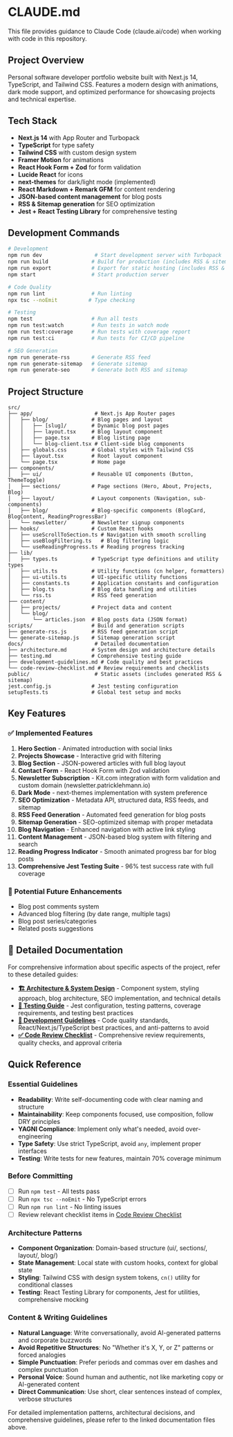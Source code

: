 # CLAUDE.md

This file provides guidance to Claude Code (claude.ai/code) when working with code in this repository.

## Project Overview

Personal software developer portfolio website built with Next.js 14, TypeScript, and Tailwind CSS. Features a modern design with animations, dark mode support, and optimized performance for showcasing projects and technical expertise.

## Tech Stack

- **Next.js 14** with App Router and Turbopack
- **TypeScript** for type safety
- **Tailwind CSS** with custom design system
- **Framer Motion** for animations
- **React Hook Form + Zod** for form validation
- **Lucide React** for icons
- **next-themes** for dark/light mode (implemented)
- **React Markdown + Remark GFM** for content rendering
- **JSON-based content management** for blog posts
- **RSS & Sitemap generation** for SEO optimization
- **Jest + React Testing Library** for comprehensive testing

## Development Commands

```bash
# Development
npm run dev                 # Start development server with Turbopack
npm run build              # Build for production (includes RSS & sitemap generation)
npm run export             # Export for static hosting (includes RSS & sitemap generation)
npm start                  # Start production server

# Code Quality
npm run lint               # Run linting
npx tsc --noEmit          # Type checking

# Testing
npm test                   # Run all tests
npm run test:watch         # Run tests in watch mode
npm run test:coverage      # Run tests with coverage report
npm run test:ci            # Run tests for CI/CD pipeline

# SEO Generation
npm run generate-rss       # Generate RSS feed
npm run generate-sitemap   # Generate sitemap
npm run generate-seo       # Generate both RSS and sitemap
```

## Project Structure

```
src/
├── app/                    # Next.js App Router pages
│   ├── blog/              # Blog pages and layout
│   │   ├── [slug]/        # Dynamic blog post pages
│   │   ├── layout.tsx     # Blog layout component
│   │   ├── page.tsx       # Blog listing page
│   │   └── blog-client.tsx # Client-side blog components
│   ├── globals.css        # Global styles with Tailwind CSS
│   ├── layout.tsx         # Root layout component
│   └── page.tsx           # Home page
├── components/
│   ├── ui/                # Reusable UI components (Button, ThemeToggle)
│   ├── sections/          # Page sections (Hero, About, Projects, Blog)
│   ├── layout/            # Layout components (Navigation, sub-components)
│   ├── blog/              # Blog-specific components (BlogCard, BlogContent, ReadingProgressBar)
│   └── newsletter/        # Newsletter signup components
├── hooks/                 # Custom React hooks
│   ├── useScrollToSection.ts # Navigation with smooth scrolling
│   ├── useBlogFiltering.ts   # Blog filtering logic
│   └── useReadingProgress.ts # Reading progress tracking
├── lib/
│   ├── types.ts           # TypeScript type definitions and utility types
│   ├── utils.ts           # Utility functions (cn helper, formatters)
│   ├── ui-utils.ts        # UI-specific utility functions
│   ├── constants.ts       # Application constants and configuration
│   ├── blog.ts            # Blog data handling and utilities
│   └── rss.ts             # RSS feed generation
├── content/
│   ├── projects/          # Project data and content
│   └── blog/
│       └── articles.json  # Blog posts data (JSON format)
scripts/                   # Build and generation scripts
├── generate-rss.js        # RSS feed generation script
└── generate-sitemap.js    # Sitemap generation script
docs/                       # Detailed documentation
├── architecture.md        # System design and architecture details
├── testing.md             # Comprehensive testing guide
├── development-guidelines.md # Code quality and best practices
└── code-review-checklist.md # Review requirements and checklists
public/                     # Static assets (includes generated RSS & sitemap)
jest.config.js             # Jest testing configuration
setupTests.ts              # Global test setup and mocks
```

## Key Features

### ✅ Implemented Features
1. **Hero Section** - Animated introduction with social links
2. **Projects Showcase** - Interactive grid with filtering
3. **Blog Section** - JSON-powered articles with full blog layout
4. **Contact Form** - React Hook Form with Zod validation
5. **Newsletter Subscription** - Kit.com integration with form validation and custom domain (newsletter.patricklehmann.io)
6. **Dark Mode** - next-themes implementation with system preference
7. **SEO Optimization** - Metadata API, structured data, RSS feeds, and sitemap
8. **RSS Feed Generation** - Automated feed generation for blog posts
9. **Sitemap Generation** - SEO-optimized sitemap with proper metadata
10. **Blog Navigation** - Enhanced navigation with active link styling
11. **Content Management** - JSON-based blog system with filtering and search
12. **Reading Progress Indicator** - Smooth animated progress bar for blog posts
13. **Comprehensive Jest Testing Suite** - 96% test success rate with full coverage

### 🚀 Potential Future Enhancements
- Blog post comments system
- Advanced blog filtering (by date range, multiple tags)
- Blog post series/categories
- Related posts suggestions

## 📖 Detailed Documentation

For comprehensive information about specific aspects of the project, refer to these detailed guides:

- **[🏗️ Architecture & System Design](docs/architecture.md)** - Component system, styling approach, blog architecture, SEO implementation, and technical details
- **[🧪 Testing Guide](docs/testing.md)** - Jest configuration, testing patterns, coverage requirements, and testing best practices
- **[📝 Development Guidelines](docs/development-guidelines.md)** - Code quality standards, React/Next.js/TypeScript best practices, and anti-patterns to avoid
- **[✅ Code Review Checklist](docs/code-review-checklist.md)** - Comprehensive review requirements, quality checks, and approval criteria

## Quick Reference

### Essential Guidelines
- **Readability**: Write self-documenting code with clear naming and structure
- **Maintainability**: Keep components focused, use composition, follow DRY principles
- **YAGNI Compliance**: Implement only what's needed, avoid over-engineering
- **Type Safety**: Use strict TypeScript, avoid `any`, implement proper interfaces
- **Testing**: Write tests for new features, maintain 70% coverage minimum

### Before Committing
- [ ] Run `npm test` - All tests pass
- [ ] Run `npx tsc --noEmit` - No TypeScript errors
- [ ] Run `npm run lint` - No linting issues
- [ ] Review relevant checklist items in [Code Review Checklist](docs/code-review-checklist.md)

### Architecture Patterns
- **Component Organization**: Domain-based structure (ui/, sections/, layout/, blog/)
- **State Management**: Local state with custom hooks, context for global state
- **Styling**: Tailwind CSS with design system tokens, `cn()` utility for conditional classes
- **Testing**: React Testing Library for components, Jest for utilities, comprehensive mocking

### Content & Writing Guidelines
- **Natural Language**: Write conversationally, avoid AI-generated patterns and corporate buzzwords
- **Avoid Repetitive Structures**: No "Whether it's X, Y, or Z" patterns or forced analogies
- **Simple Punctuation**: Prefer periods and commas over em dashes and complex punctuation
- **Personal Voice**: Sound human and authentic, not like marketing copy or AI-generated content
- **Direct Communication**: Use short, clear sentences instead of complex, verbose structures

For detailed implementation patterns, architectural decisions, and comprehensive guidelines, please refer to the linked documentation files above.